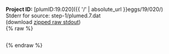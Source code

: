 **Project ID:** [plumID:19.020]({{ '/' | absolute_url }}eggs/19/020/)  
Stderr for source:  step-1/plumed.7.dat   
(download [zipped raw stdout](plumed.7.dat.plumed_master.stdout.txt.zip))  
{% raw %}
<pre>
</pre>
{% endraw %}
